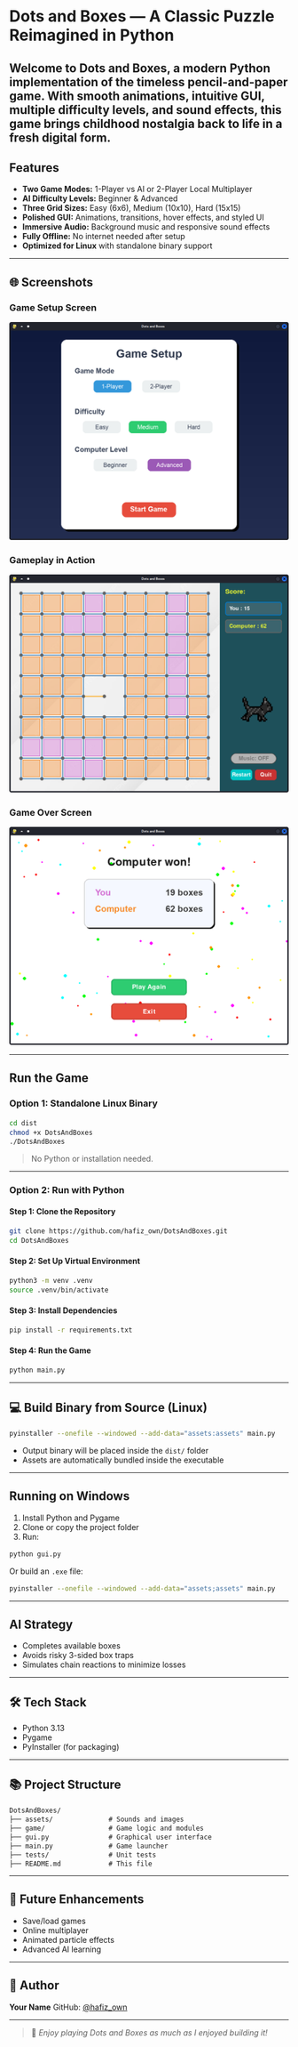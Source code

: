 # Dots and Boxes — A Classic Puzzle Reimagined in Python

Welcome to **Dots and Boxes**, a modern Python implementation of the timeless pencil-and-paper game. With smooth animations, intuitive GUI, multiple difficulty levels, and sound effects, this game brings childhood nostalgia back to life in a fresh digital form. 
---

##  Features

*  **Two Game Modes:** 1-Player vs AI or 2-Player Local Multiplayer
*  **AI Difficulty Levels:** Beginner & Advanced
*  **Three Grid Sizes:** Easy (6x6), Medium (10x10), Hard (15x15)
*  **Polished GUI:** Animations, transitions, hover effects, and styled UI
*  **Immersive Audio:** Background music and responsive sound effects
*  **Fully Offline:** No internet needed after setup
*  **Optimized for Linux** with standalone binary support

---

## 🌐 Screenshots

### Game Setup Screen

![Setup Screen](screenshots/setup_screen.png)

### Gameplay in Action

![Gameplay](screenshots/gameplay.png)

### Game Over Screen

![Game Over](screenshots/gameover.png)

---

##  Run the Game

### Option 1: Standalone Linux Binary

```bash
cd dist
chmod +x DotsAndBoxes
./DotsAndBoxes
```

>  No Python or installation needed.

---

### Option 2: Run with Python

#### Step 1: Clone the Repository

```bash
git clone https://github.com/hafiz_own/DotsAndBoxes.git
cd DotsAndBoxes
```

#### Step 2: Set Up Virtual Environment

```bash
python3 -m venv .venv
source .venv/bin/activate
```

#### Step 3: Install Dependencies

```bash
pip install -r requirements.txt
```

#### Step 4: Run the Game

```bash
python main.py
```

---

## 💻 Build Binary from Source (Linux)

```bash
pyinstaller --onefile --windowed --add-data="assets:assets" main.py
```

* Output binary will be placed inside the `dist/` folder
* Assets are automatically bundled inside the executable

---

##  Running on Windows

1. Install Python and Pygame
2. Clone or copy the project folder
3. Run:

```bash
python gui.py
```

Or build an `.exe` file:

```bash
pyinstaller --onefile --windowed --add-data="assets;assets" main.py
```

---

##  AI Strategy

*  Completes available boxes
*  Avoids risky 3-sided box traps
*  Simulates chain reactions to minimize losses

---

## 🛠️ Tech Stack

* Python 3.13
* Pygame
* PyInstaller (for packaging)

---

## 📚 Project Structure

```
DotsAndBoxes/
├── assets/              # Sounds and images
├── game/                # Game logic and modules
├── gui.py               # Graphical user interface
├── main.py              # Game launcher
├── tests/               # Unit tests
├── README.md            # This file
```

---

## 🚚 Future Enhancements

* Save/load games
* Online multiplayer
* Animated particle effects
* Advanced AI learning

---

## 🙋 Author

**Your Name**
GitHub: [@hafiz_own](https://github.com/hafiz_own)

---

> 🚀 *Enjoy playing Dots and Boxes as much as I enjoyed building it!*

